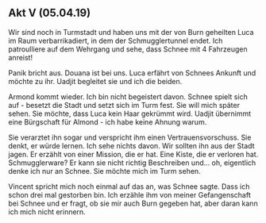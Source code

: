 ## Akt V (05.04.19)

Wir sind noch in Turmstadt und haben uns mit der von Burn geheilten Luca im Raum verbarrikadiert, in dem der Schmugglertunnel endet. Ich patroulliere auf dem Wehrgang und sehe, dass Schnee mit 4 Fahrzeugen anreist!

Panik bricht aus. Douana ist bei uns. Luca erfährt von Schnees Ankunft und möchte zu ihr. Uadjit begleitet sie und ich die beiden.

Armond kommt wieder. Ich bin nicht begeistert davon. Schnee spielt sich auf - besetzt die Stadt und setzt sich im Turm fest. Sie will mich später sehen. Sie möchte, dass Luca kein Haar gekrümmt wird. Uadjit übernimmt eine Bürgschaft für Almond - ich habe keine Ahnung warum.

Sie verarztet ihn sogar und verspricht ihm einen Vertrauensvorschuss. Sie denkt, er würde lernen. Ich sehe nichts davon. Wir sollten ihn aus der Stadt jagen. Er erzählt von einer Mission, die er hat. Eine Kiste, die er verloren hat. Schmugglerware? Er kann sie nicht richtig Beschreiben und... oh, eigentlich denke ich nur an Schnee. Sie möchte mich im Turm sehen.

Vincent spricht mich noch einmal auf das an, was Schnee sagte. Dass ich schon drei mal gestorben bin. Ich erzähle ihm von meiner Gefangenschaft bei Schnee und er fragt, ob sie mir auch Burn gegeben hat, aber daran kann ich mich nicht erinnern.